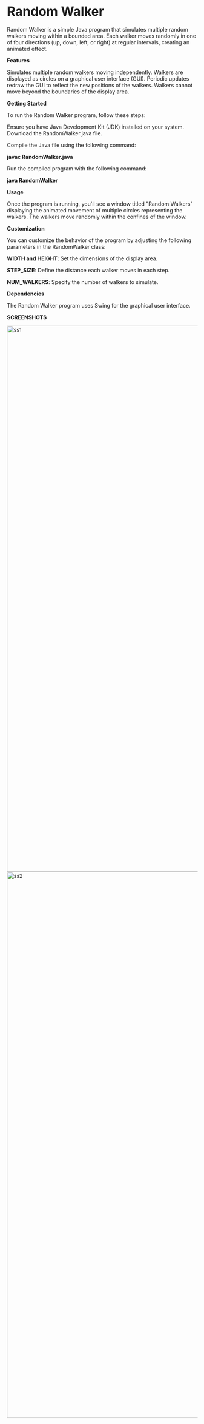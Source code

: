 # <span style="font-size:larger;">**Random Walker**</span>


Random Walker is a simple Java program that simulates multiple random walkers moving within a bounded area. Each walker moves randomly in one of four directions (up, down, left, or right) at regular intervals, creating an animated effect.

**Features**

Simulates multiple random walkers moving independently.
Walkers are displayed as circles on a graphical user interface (GUI).
Periodic updates redraw the GUI to reflect the new positions of the walkers.
Walkers cannot move beyond the boundaries of the display area.

**Getting Started**

To run the Random Walker program, follow these steps:

Ensure you have Java Development Kit (JDK) installed on your system.
Download the RandomWalker.java file.


Compile the Java file using the following command:

**javac RandomWalker.java**


Run the compiled program with the following command:

**java RandomWalker**

**Usage**

Once the program is running, you'll see a window titled "Random Walkers" displaying the animated movement of multiple circles representing the walkers. The walkers move randomly within the confines of the window.

**Customization**

You can customize the behavior of the program by adjusting the following parameters in the RandomWalker class:

**WIDTH and HEIGHT**: Set the dimensions of the display area.


**STEP_SIZE**: Define the distance each walker moves in each step.


**NUM_WALKERS**: Specify the number of walkers to simulate.


**Dependencies**

The Random Walker program uses Swing for the graphical user interface.


**SCREENSHOTS**


<img width="1440" alt="ss1" src="https://github.com/j3nol/RandomWalker/assets/86473258/21834ce9-d2da-4f8f-9258-e284b9a48850">


<img width="1440" alt="ss2" src="https://github.com/j3nol/RandomWalker/assets/86473258/8e203d26-4d52-44ff-95a1-a2dcdd3e0ef6">



